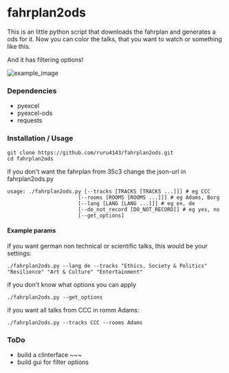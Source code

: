 # fahrplan2ods

This is an little python script that downloads the fahrplan and generates a ods for it. Now you can color the talks, that you want to watch or something like this.

And it has filtering options!

![example_image](https://github.com/ruru4143/fahrplan2ods/blob/master/example_ods.png)

### Dependencies
* pyexcel
* pyexcel-ods
* requests

### Installation / Usage
    
    git clone https://github.com/ruru4143/fahrplan2ods.git
    cd fahrplan2ods
    
if you don't want the fahrplan from 35c3 change the json-url in fahrplan2ods.py

    usage: ./fahrplan2ods.py [--tracks [TRACKS [TRACKS ...]]] # eg CCC
                           [--rooms [ROOMS [ROOMS ...]]] # eg Adams, Borg
                           [--lang [LANG [LANG ...]]] # eg en, de
                           [--do_not_record [DO_NOT_RECORD]] # eg yes, no
                           [--get_options]


#### Example params
if you want german non technical or scientific talks, this would be your settings:

    ./fahrplan2ods.py --lang de --tracks "Ethics, Society & Politics" "Resilience" "Art & Culture" "Entertainment"

if you don't know what options you can apply
    
    ./fahrplan2ods.py --get_options

if you want all talks from CCC in romm Adams:

    ./fahrplan2ods.py --tracks CCC --rooms Adams


### ToDo
* build a clinterface ~~~
* build gui for filter options

